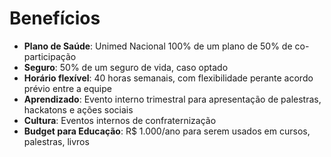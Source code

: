 # Benefícios

- **Plano de Saúde**: Unimed Nacional 100% de um plano de 50% de co-participação
- **Seguro**: 50% de um seguro de vida, caso optado
- **Horário flexível**: 	40 horas semanais, com flexibilidade perante acordo prévio entre a equipe
- **Aprendizado**: Evento interno trimestral para apresentação de palestras, hackatons e ações sociais
- **Cultura**: 	Eventos internos de confraternização 
- **Budget para Educação**: 	R$ 1.000/ano para serem usados em cursos, palestras, livros